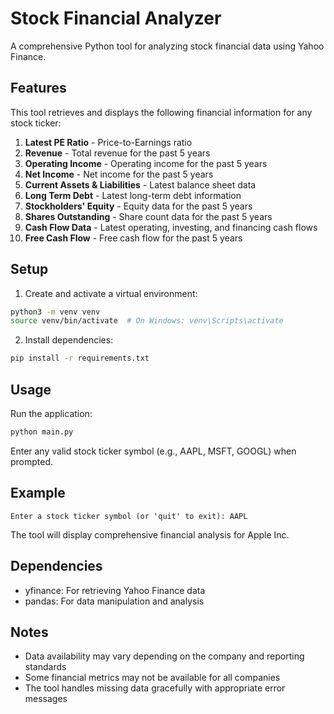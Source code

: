 # Stock Financial Analyzer

A comprehensive Python tool for analyzing stock financial data using Yahoo Finance.

## Features

This tool retrieves and displays the following financial information for any stock ticker:

1. **Latest PE Ratio** - Price-to-Earnings ratio
2. **Revenue** - Total revenue for the past 5 years
3. **Operating Income** - Operating income for the past 5 years
4. **Net Income** - Net income for the past 5 years
5. **Current Assets & Liabilities** - Latest balance sheet data
6. **Long Term Debt** - Latest long-term debt information
7. **Stockholders' Equity** - Equity data for the past 5 years
8. **Shares Outstanding** - Share count data for the past 5 years
9. **Cash Flow Data** - Latest operating, investing, and financing cash flows
10. **Free Cash Flow** - Free cash flow for the past 5 years

## Setup

1. Create and activate a virtual environment:
```bash
python3 -m venv venv
source venv/bin/activate  # On Windows: venv\Scripts\activate
```

2. Install dependencies:
```bash
pip install -r requirements.txt
```

## Usage

Run the application:
```bash
python main.py
```

Enter any valid stock ticker symbol (e.g., AAPL, MSFT, GOOGL) when prompted.

## Example

```
Enter a stock ticker symbol (or 'quit' to exit): AAPL
```

The tool will display comprehensive financial analysis for Apple Inc.

## Dependencies

- yfinance: For retrieving Yahoo Finance data
- pandas: For data manipulation and analysis

## Notes

- Data availability may vary depending on the company and reporting standards
- Some financial metrics may not be available for all companies
- The tool handles missing data gracefully with appropriate error messages
